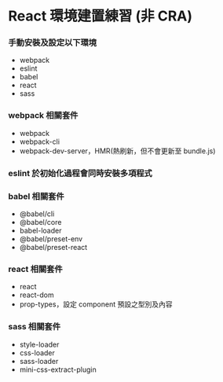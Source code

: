 # React 環境建置練習 (非 CRA)

### 手動安裝及設定以下環境

- webpack
- eslint
- babel
- react
- sass

### webpack 相關套件

- webpack
- webpack-cli
- webpack-dev-server，HMR(熱刷新，但不會更新至 bundle.js)

### eslint 於初始化過程會同時安裝多項程式<br/>

### babel 相關套件

- @babel/cli
- @babel/core
- babel-loader
- @babel/preset-env
- @babel/preset-react

### react 相關套件

- react
- react-dom
- prop-types，設定 component 預設之型別及內容

### sass 相關套件

- style-loader
- css-loader
- sass-loader
- mini-css-extract-plugin

